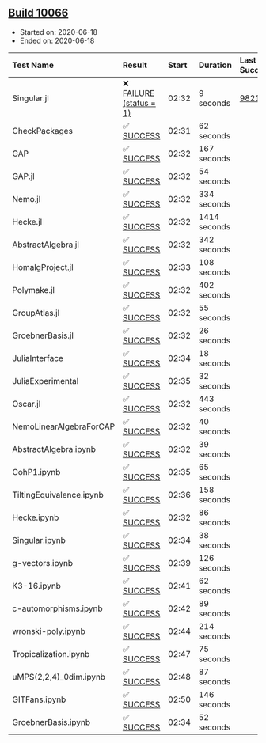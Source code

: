 ## [Build 10066](https://oscarci.mathematik.uni-kl.de/job/oscar/10066/)

* Started on: 2020-06-18
* Ended on: 2020-06-18

| Test Name    | Result | Start | Duration | Last Success | First Failure |
|:-------------|:-------|:------|:---------|:-------------|:--------------|
| Singular.jl | ❌ [FAILURE (status = 1)](https://oscarci.mathematik.uni-kl.de/job/oscar/10066/artifact/logs/build-10066/Singular.jl.log) | 02:32 | 9 seconds | [9821](https://oscarci.mathematik.uni-kl.de/job/oscar/9821/) | [9822](https://oscarci.mathematik.uni-kl.de/job/oscar/9822/) |
| CheckPackages | ✅ [SUCCESS](https://oscarci.mathematik.uni-kl.de/job/oscar/10066/artifact/logs/build-10066/CheckPackages.log) | 02:31 | 62 seconds |  |  |
| GAP | ✅ [SUCCESS](https://oscarci.mathematik.uni-kl.de/job/oscar/10066/artifact/logs/build-10066/GAP.log) | 02:32 | 167 seconds |  |  |
| GAP.jl | ✅ [SUCCESS](https://oscarci.mathematik.uni-kl.de/job/oscar/10066/artifact/logs/build-10066/GAP.jl.log) | 02:32 | 54 seconds |  |  |
| Nemo.jl | ✅ [SUCCESS](https://oscarci.mathematik.uni-kl.de/job/oscar/10066/artifact/logs/build-10066/Nemo.jl.log) | 02:32 | 334 seconds |  |  |
| Hecke.jl | ✅ [SUCCESS](https://oscarci.mathematik.uni-kl.de/job/oscar/10066/artifact/logs/build-10066/Hecke.jl.log) | 02:32 | 1414 seconds |  |  |
| AbstractAlgebra.jl | ✅ [SUCCESS](https://oscarci.mathematik.uni-kl.de/job/oscar/10066/artifact/logs/build-10066/AbstractAlgebra.jl.log) | 02:32 | 342 seconds |  |  |
| HomalgProject.jl | ✅ [SUCCESS](https://oscarci.mathematik.uni-kl.de/job/oscar/10066/artifact/logs/build-10066/HomalgProject.jl.log) | 02:33 | 108 seconds |  |  |
| Polymake.jl | ✅ [SUCCESS](https://oscarci.mathematik.uni-kl.de/job/oscar/10066/artifact/logs/build-10066/Polymake.jl.log) | 02:32 | 402 seconds |  |  |
| GroupAtlas.jl | ✅ [SUCCESS](https://oscarci.mathematik.uni-kl.de/job/oscar/10066/artifact/logs/build-10066/GroupAtlas.jl.log) | 02:32 | 55 seconds |  |  |
| GroebnerBasis.jl | ✅ [SUCCESS](https://oscarci.mathematik.uni-kl.de/job/oscar/10066/artifact/logs/build-10066/GroebnerBasis.jl.log) | 02:32 | 26 seconds |  |  |
| JuliaInterface | ✅ [SUCCESS](https://oscarci.mathematik.uni-kl.de/job/oscar/10066/artifact/logs/build-10066/JuliaInterface.log) | 02:34 | 18 seconds |  |  |
| JuliaExperimental | ✅ [SUCCESS](https://oscarci.mathematik.uni-kl.de/job/oscar/10066/artifact/logs/build-10066/JuliaExperimental.log) | 02:35 | 32 seconds |  |  |
| Oscar.jl | ✅ [SUCCESS](https://oscarci.mathematik.uni-kl.de/job/oscar/10066/artifact/logs/build-10066/Oscar.jl.log) | 02:32 | 443 seconds |  |  |
| NemoLinearAlgebraForCAP | ✅ [SUCCESS](https://oscarci.mathematik.uni-kl.de/job/oscar/10066/artifact/logs/build-10066/NemoLinearAlgebraForCAP.log) | 02:32 | 40 seconds |  |  |
| AbstractAlgebra.ipynb | ✅ [SUCCESS](https://oscarci.mathematik.uni-kl.de/job/oscar/10066/artifact/logs/build-10066/AbstractAlgebra.ipynb.log) | 02:32 | 39 seconds |  |  |
| CohP1.ipynb | ✅ [SUCCESS](https://oscarci.mathematik.uni-kl.de/job/oscar/10066/artifact/logs/build-10066/CohP1.ipynb.log) | 02:35 | 65 seconds |  |  |
| TiltingEquivalence.ipynb | ✅ [SUCCESS](https://oscarci.mathematik.uni-kl.de/job/oscar/10066/artifact/logs/build-10066/TiltingEquivalence.ipynb.log) | 02:36 | 158 seconds |  |  |
| Hecke.ipynb | ✅ [SUCCESS](https://oscarci.mathematik.uni-kl.de/job/oscar/10066/artifact/logs/build-10066/Hecke.ipynb.log) | 02:32 | 86 seconds |  |  |
| Singular.ipynb | ✅ [SUCCESS](https://oscarci.mathematik.uni-kl.de/job/oscar/10066/artifact/logs/build-10066/Singular.ipynb.log) | 02:34 | 38 seconds |  |  |
| g-vectors.ipynb | ✅ [SUCCESS](https://oscarci.mathematik.uni-kl.de/job/oscar/10066/artifact/logs/build-10066/g-vectors.ipynb.log) | 02:39 | 126 seconds |  |  |
| K3-16.ipynb | ✅ [SUCCESS](https://oscarci.mathematik.uni-kl.de/job/oscar/10066/artifact/logs/build-10066/K3-16.ipynb.log) | 02:41 | 62 seconds |  |  |
| c-automorphisms.ipynb | ✅ [SUCCESS](https://oscarci.mathematik.uni-kl.de/job/oscar/10066/artifact/logs/build-10066/c-automorphisms.ipynb.log) | 02:42 | 89 seconds |  |  |
| wronski-poly.ipynb | ✅ [SUCCESS](https://oscarci.mathematik.uni-kl.de/job/oscar/10066/artifact/logs/build-10066/wronski-poly.ipynb.log) | 02:44 | 214 seconds |  |  |
| Tropicalization.ipynb | ✅ [SUCCESS](https://oscarci.mathematik.uni-kl.de/job/oscar/10066/artifact/logs/build-10066/Tropicalization.ipynb.log) | 02:47 | 75 seconds |  |  |
| uMPS(2,2,4)_0dim.ipynb | ✅ [SUCCESS](https://oscarci.mathematik.uni-kl.de/job/oscar/10066/artifact/logs/build-10066/uMPS-2-2-4-_0dim.ipynb.log) | 02:48 | 87 seconds |  |  |
| GITFans.ipynb | ✅ [SUCCESS](https://oscarci.mathematik.uni-kl.de/job/oscar/10066/artifact/logs/build-10066/GITFans.ipynb.log) | 02:50 | 146 seconds |  |  |
| GroebnerBasis.ipynb | ✅ [SUCCESS](https://oscarci.mathematik.uni-kl.de/job/oscar/10066/artifact/logs/build-10066/GroebnerBasis.ipynb.log) | 02:34 | 52 seconds |  |  |
